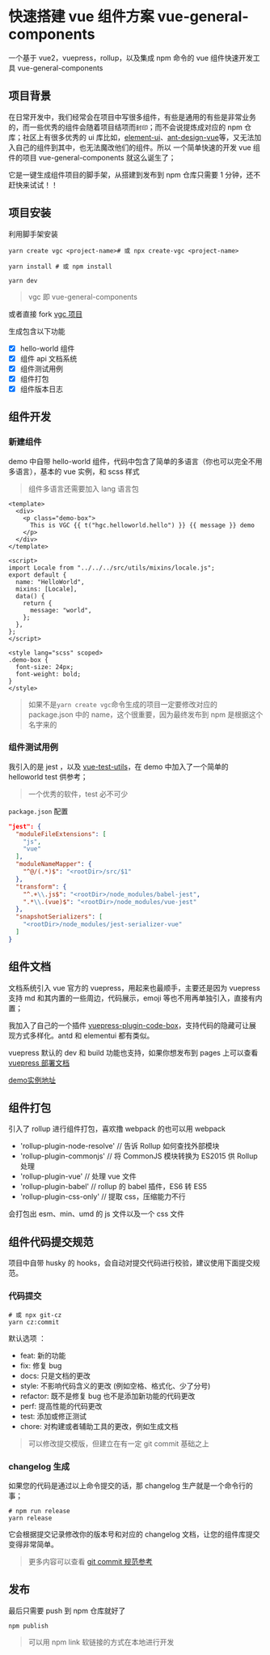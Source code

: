 # 快速搭建 vue 组件方案 vue-general-components

一个基于 vue2，vuepress，rollup，以及集成 npm 命令的 vue 组件快速开发工具 vue-general-components

## 项目背景

在日常开发中，我们经常会在项目中写很多组件，有些是通用的有些是非常业务的，而一些优秀的组件会随着项目结项而`封印`；而不会说提炼成对应的 npm 仓库；社区上有很多优秀的 ui 库比如，[element-ui](https://element.eleme.cn/)、[ant-design-vue](https://antdv.com/docs/vue/introduce-cn/)等，又无法加入自己的组件到其中，也无法魔改他们的组件。所以 一个简单快速的开发 vue 组件的项目 vue-general-components 就这么诞生了；

它是一键生成组件项目的脚手架，从搭建到发布到 npm 仓库只需要 1 分钟，还不赶快来试试！！

## 项目安装

利用脚手架安装

```
yarn create vgc <project-name># 或 npx create-vgc <project-name>

yarn install # 或 npm install

yarn dev
```

> vgc 即 vue-general-components

或者直接 fork [vgc 项目](https://github.com/xxholly32/vue-general-components)

生成包含以下功能

- [x] hello-world 组件
- [x] 组件 api 文档系统
- [x] 组件测试用例
- [x] 组件打包
- [x] 组件版本日志

## 组件开发

### 新建组件

demo 中自带 hello-world 组件，代码中包含了简单的多语言（你也可以完全不用多语言），基本的 vue 实例，和 scss 样式

> 组件多语言还需要加入 lang 语言包

```vue
<template>
  <div>
    <p class="demo-box">
      This is VGC {{ t("hgc.helloworld.hello") }} {{ message }} demo
    </p>
  </div>
</template>

<script>
import Locale from "../../../src/utils/mixins/locale.js";
export default {
  name: "HelloWorld",
  mixins: [Locale],
  data() {
    return {
      message: "world",
    };
  },
};
</script>

<style lang="scss" scoped>
.demo-box {
  font-size: 24px;
  font-weight: bold;
}
</style>
```

> 如果不是`yarn create vgc`命令生成的项目一定要修改对应的 package.json 中的 name，这个很重要，因为最终发布到 npm 是根据这个名字来的

### 组件测试用例

我引入的是 jest ，以及 [vue-test-utils](https://vue-test-utils.vuejs.org/zh/)，在 demo 中加入了一个简单的 helloworld test 供参考；

> 一个优秀的软件，test 必不可少

`package.json` 配置

```json
"jest": {
  "moduleFileExtensions": [
    "js",
    "vue"
  ],
  "moduleNameMapper": {
    "^@/(.*)$": "<rootDir>/src/$1"
  },
  "transform": {
    "^.+\\.js$": "<rootDir>/node_modules/babel-jest",
    ".*\\.(vue)$": "<rootDir>/node_modules/vue-jest"
  },
  "snapshotSerializers": [
    "<rootDir>/node_modules/jest-serializer-vue"
  ]
}
```

## 组件文档

文档系统引入 vue 官方的 vuepress，用起来也最顺手，主要还是因为 vuepress 支持 md 和其内置的一些周边，代码展示，emoji 等也不用再单独引入，直接有内置；

我加入了自己的一个插件 [vuepress-plugin-code-box](https://xxholly32.github.io/vuepress-plugin-code-box/guide/)，支持代码的隐藏可让展现方式多样化。antd 和 elementui 都有类似。

vuepress 默认的 dev 和 build 功能也支持，如果你想发布到 pages 上可以查看 [vuepress 部署文档](https://vuepress.vuejs.org/zh/guide/deploy.html#%E9%83%A8%E7%BD%B2)

[demo实例地址](https://xxholly32.github.io/vue-general-components/#%E9%A1%B9%E7%9B%AE%E8%83%8C%E6%99%AF)

## 组件打包

引入了 rollup 进行组件打包，喜欢撸 webpack 的也可以用 webpack

- 'rollup-plugin-node-resolve' // 告诉 Rollup 如何查找外部模块
- 'rollup-plugin-commonjs' // 将 CommonJS 模块转换为 ES2015 供 Rollup 处理
- 'rollup-plugin-vue' // 处理 vue 文件
- 'rollup-plugin-babel' // rollup 的 babel 插件，ES6 转 ES5
- 'rollup-plugin-css-only' // 提取 css，压缩能力不行

会打包出 esm、min、umd 的 js 文件以及一个 css 文件

## 组件代码提交规范

项目中自带 husky 的 hooks，会自动对提交代码进行校验，建议使用下面提交规范。

### 代码提交

```
# 或 npx git-cz
yarn cz:commit
```

默认选项 ：

- feat: 新的功能
- fix: 修复 bug
- docs: 只是文档的更改
- style: 不影响代码含义的更改 (例如空格、格式化、少了分号)
- refactor: 既不是修复 bug 也不是添加新功能的代码更改
- perf: 提高性能的代码更改
- test: 添加或修正测试
- chore: 对构建或者辅助工具的更改，例如生成文档

> 可以修改提交模版，但建立在有一定 git commit 基础之上

### changelog 生成

如果您的代码是通过以上命令提交的话，那 changelog 生产就是一个命令行的事；

```
# npm run release
yarn release
```

它会根据提交记录修改你的版本号和对应的 changelog 文档，让您的组件库提交变得非常简单。

> 更多内容可以查看 [git commit 规范参考](https://juejin.im/post/5e8ee53251882573cb7221c2#heading-15)

## 发布

最后只需要 push 到 npm 仓库就好了

```
npm publish
```

> 可以用 npm link 软链接的方式在本地进行开发

